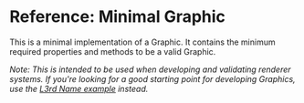 # Reference: Minimal Graphic

This is a minimal implementation of a Graphic.
It contains the minimum required properties and methods to be a valid Graphic.

_Note: This is intended to be used when developing and validating renderer systems._
_If you're looking for a good starting point for developing Graphics, use the [L3rd Name example](../l3rd-name/) instead._
